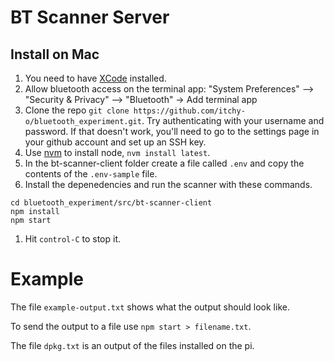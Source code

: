 
# BT Scanner Server



## Install on Mac

1. You need to have [XCode](https://itunes.apple.com/ca/app/xcode/id497799835?mt=12) installed.
2. Allow bluetooth access on the terminal app: "System Preferences" —> "Security & Privacy" —> "Bluetooth" -> Add terminal app
3. Clone the repo `git clone https://github.com/itchy-o/bluetooth_experiment.git`. Try authenticating with your username and password. If that doesn't work, you'll need to go to the settings page in your github account and set up an SSH key.
4. Use [nvm](https://www.freecodecamp.org/news/node-version-manager-nvm-install-guide/) to install node, `nvm install latest`.
5. In the bt-scanner-client folder create a file called `.env` and copy the contents of the `.env-sample` file.
5. Install the depenedencies and run the scanner with these commands.
```
cd bluetooth_experiment/src/bt-scanner-client
npm install
npm start
```
1. Hit `control-C` to stop it.


# Example

The file `example-output.txt` shows what the output should look like.

To send the output to a file use `npm start > filename.txt`.

The file `dpkg.txt` is an output of the files installed on the pi.
